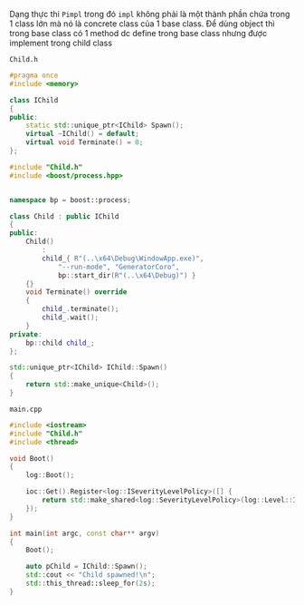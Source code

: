 Dạng thực thi `Pimpl`  trong đó `impl` không phải là một thành phần chứa trong 1 class lớn mà nó là concrete class của 1 base class.
Để dùng object thì trong base class có 1 method dc define trong base class nhưng được implement trong child class


`Child.h`
```cpp
#pragma once
#include <memory>

class IChild
{
public:
	static std::unique_ptr<IChild> Spawn();
	virtual ~IChild() = default;
	virtual void Terminate() = 0;
};
```


```cpp
#include "Child.h"
#include <boost/process.hpp>


namespace bp = boost::process;

class Child : public IChild
{
public:
	Child()
		:
		child_{ R"(..\x64\Debug\WindowApp.exe)",
			"--run-mode", "GeneratorCoro",
			bp::start_dir(R"(..\x64\Debug)") }
	{}
	void Terminate() override
	{
		child_.terminate();
		child_.wait();
	}
private:
	bp::child child_;
};

std::unique_ptr<IChild> IChild::Spawn()
{
	return std::make_unique<Child>();
}
```

`main.cpp`
```cpp
#include <iostream>
#include "Child.h"
#include <thread>

void Boot()
{
	log::Boot();

	ioc::Get().Register<log::ISeverityLevelPolicy>([] {
		return std::make_shared<log::SeverityLevelPolicy>(log::Level::Info);
	});
}

int main(int argc, const char** argv)
{
	Boot();

	auto pChild = IChild::Spawn();
	std::cout << "Child spawned!\n";
	std::this_thread::sleep_for(2s);
}
```